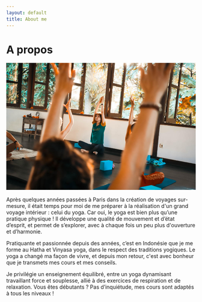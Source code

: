```yaml
---
layout: default
title: About me
---
```


# A propos 

![alt text](/cours-bali.jpg "Cours à Bali")

Après quelques années passées à Paris dans la création de voyages sur-mesure, il était temps pour moi de me préparer à la réalisation d'un grand voyage intérieur : celui du yoga. Car oui, le yoga est bien plus qu’une pratique physique ! Il développe une qualité de mouvement et d’état d’esprit, et permet de s’explorer, avec à chaque fois un peu plus d'ouverture et d’harmonie.  

Pratiquante et passionnée depuis des années, c’est en Indonésie que je me forme au Hatha et Vinyasa yoga, dans le respect des traditions yogiques. Le yoga a changé ma façon de vivre, et depuis mon retour, c'est avec bonheur que je transmets mes cours et mes conseils.  

Je privilégie un enseignement équilibré, entre un yoga dynamisant travaillant force et souplesse, allié à des exercices de respiration et de relaxation. Vous êtes débutants ? Pas d’inquiétude, mes cours sont adaptés à tous les niveaux ! 
